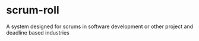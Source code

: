 # scrum-roll
A system designed for scrums in software development or other project and deadline based industries
